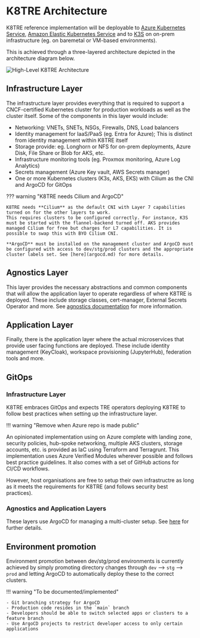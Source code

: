 # K8TRE Architecture

K8TRE reference implementation will be deployable to [Azure Kubernetes Service](https://azure.microsoft.com/en-us/products/kubernetes-service), [Amazon Elastic Kubernetes Service](https://aws.amazon.com/eks/) and to [K3S](https://k3s.io/) on on-prem infrastructure (eg. on baremetal or VM-based environments). 

This is achieved through a three-layered architecture depicted in the architecture diagram below.

![High-Level K8TRE Architecture](../img/K8TRE-high-level.png)

## Infrastructure Layer

The infrastructure layer provides everything that is required to support a CNCF-certified Kubernetes cluster for production workloads as well as the cluster itself. Some of the components in this layer would include:

- Networking: VNETs, SNETs, NSGs, Firewalls, DNS, Load balancers
- Identity management for IaaS/PaaS (eg. Entra for Azure); This is distinct from identity management within K8TRE itself
- Storage provide: eg. Longhorn or NFS for on-prem deployments, Azure Disk, File Share or Blob for AKS, etc.
- Infrastructure monitoring tools (eg. Proxmox monitoring, Azure Log Analytics)
- Secrets management (Azure Key vault, AWS Secrets manager)
- One or more Kubernetes clusters (K3s, AKS, EKS) with Cilium as the CNI and ArgoCD for GitOps

??? warning "K8TRE needs Cilium and ArgoCD"

    K8TRE needs **Cilium** as the default CNI with Layer 7 capabilities turned on for the other layers to work.
    This requires clusters to be configured correctly. For instance, K3S must be started with the flannel-backend turned off. AKS provides managed Cilium for free but charges for L7 capabilities. It is possible to swap this with BYO Cilium CNI.

    **ArgoCD** must be installed on the management cluster and ArgoCD must be configured with access to dev/stg/prod clusters and the appropriate cluster labels set. See [here](argocd.md) for more details.

## Agnostics Layer

This layer provides the necessary abstractions and common components that will allow the application layer to operate regardless of where K8TRE is deployed.
These include storage classes, cert-manager, External Secrets Operator and more. See [agnostics documentation](agnostics.md) for more information. 

## Application Layer

Finally, there is the application layer where the actual microservices that provide user facing functions are deployed. These include identity management (KeyCloak), workspace provisioning (JupyterHub), federation tools and more.

## GitOps

### Infrastructure Layer

K8TRE embraces GitOps and expects TRE operators deploying K8TRE to follow best practices when setting up the infrastructure layer. 

!!! warning "Remove when Azure repo is made public"

An opinionated implementation using on Azure complete with landing zone, security policies, hub-spoke networking, multiple AKS clusters, storage accounts, etc. is provided as IaC using Terraform and Terragrunt. This implementation uses Azure Verified Modules wherever possible and follows best practice guidelines. It also comes with a set of GitHub actions for CI/CD workflows. 

However, host organisations are free to setup their own infrastructre as long as it meets the requirements for K8TRE (and follows security best practices).

### Agnostics and Application Layers

These layers use ArgoCD for managing a multi-cluster setup. See [here](argocd.md) for further details.

## Environment promotion

Environment promotion between dev/stg/prod environments is currently achieved by simply promoting directory changes through `dev` --> `stg` --> `prod` and letting ArgoCD to automatically deploy these to the correct clusters. 

!!! warning "To be documented/implemented"
    
    - Git branching strategy for ArgoCD
    - Production code resides in the `main` branch
    - Developers should be able to switch selected apps or clusters to a feature branch
    - Use ArgoCD projects to restrict developer access to only certain applications
    
